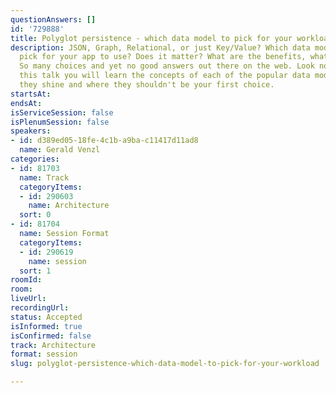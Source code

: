 ```yaml
---
questionAnswers: []
id: '729888'
title: Polyglot persistence - which data model to pick for your workload?
description: JSON, Graph, Relational, or just Key/Value? Which data model should you
  pick for your app to use? Does it matter? What are the benefits, what the trade-offs?
  So many choices and yet no good answers out there on the web. Look no further! In
  this talk you will learn the concepts of each of the popular data models, where
  they shine and where they shouldn't be your first choice.
startsAt:
endsAt:
isServiceSession: false
isPlenumSession: false
speakers:
- id: d389ed05-18fe-4c1b-a9ba-c11417d11ad8
  name: Gerald Venzl
categories:
- id: 81703
  name: Track
  categoryItems:
  - id: 290603
    name: Architecture
  sort: 0
- id: 81704
  name: Session Format
  categoryItems:
  - id: 290619
    name: session
  sort: 1
roomId:
room:
liveUrl:
recordingUrl:
status: Accepted
isInformed: true
isConfirmed: false
track: Architecture
format: session
slug: polyglot-persistence-which-data-model-to-pick-for-your-workload

---
```

